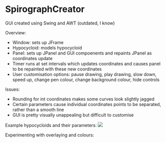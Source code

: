 # SpirographCreator

GUI created using Swing and AWT (outdated, I know)

Overview:
- Window: sets up JFrame
- Hypocycloid: models hypocycloid
- Panel: sets up JPanel and GUI compoenents and repaints JPanel as coordinates update
- Timer runs at set intervals which updates coordinates and causes panel to be repainted with these new coordinates
- User customisation options: pause drawing, play drawing, slow down, speed up, change pen colour, change background colour, hide controls

Issues:
- Rounding for int coordinates makes some curves look slightly jagged
- Certain parameters cause individual coordinates points to be separated, rather than a smooth line
- GUI is pretty visually unappealing but difficult to customise


Example hypocycloids and their parameters:
![](https://user-images.githubusercontent.com/92796525/141858723-8cec5e18-24e0-4e5b-aeed-9076a9f680e1.png)

Experimenting with overlaying and colours:
